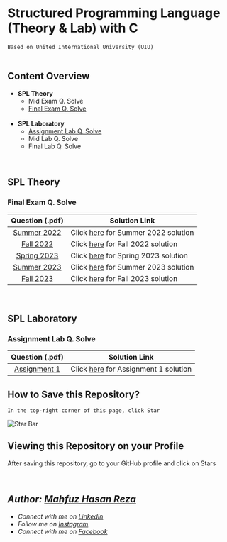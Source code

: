 # Structured Programming Language (Theory & Lab) with C
`Based on United International University (UIU)`  
<br>

## Content Overview
  - **SPL Theory**
    - Mid Exam Q. Solve
    - [Final Exam Q. Solve](https://github.com/mahfuzhasanreza/UIU-SPL/tree/main?tab=readme-ov-file#final-q-solve)
    <br>
  - **SPL Laboratory**
    - [Assignment Lab Q. Solve](https://github.com/mahfuzhasanreza/UIU-SPL/tree/main?tab=readme-ov-file#assignment-lab-q-solve)
    - Mid Lab Q. Solve
    - Final Lab Q. Solve

<br>

## SPL Theory

### Final Exam Q. Solve
  | Question (.pdf) | Solution Link |
  :----------------:|----------------
  [Summer 2022](https://github.com/mahfuzhasanreza/UIU-SPL/blob/main/Final%20Q.%20Solve/Summer%202022/Final_Question_Summer_22.pdf) | Click [here](https://github.com/mahfuzhasanreza/UIU-SPL/tree/main/Final%20Q.%20Solve/Summer%202022) for Summer 2022 solution
  [Fall 2022](https://github.com/mahfuzhasanreza/UIU-SPL/blob/main/Final%20Q.%20Solve/Fall%202022/Final_Question_Fall_22.pdf) | Click [here](https://github.com/mahfuzhasanreza/UIU-SPL/tree/main/Final%20Q.%20Solve/Fall%202022) for Fall 2022 solution
  [Spring 2023](https://github.com/mahfuzhasanreza/UIU-SPL/blob/main/Final%20Q.%20Solve/Spring%202023/Final_Question_Spring_23.pdf) | Click [here](https://github.com/mahfuzhasanreza/UIU-SPL/tree/main/Final%20Q.%20Solve/Spring%202023) for Spring 2023 solution
  [Summer 2023](https://github.com/mahfuzhasanreza/UIU-SPL/blob/main/Final%20Q.%20Solve/Summer%202023/Final_Question_Summer_23.pdf) | Click [here](https://github.com/mahfuzhasanreza/UIU-SPL/tree/main/Final%20Q.%20Solve/Summer%202023) for Summer 2023 solution
  [Fall 2023](https://github.com/mahfuzhasanreza/UIU-SPL/blob/main/Final%20Q.%20Solve/Fall%202023/Final_Question_Fall_23.pdf) | Click [here](https://github.com/mahfuzhasanreza/UIU-SPL/tree/main/Final%20Q.%20Solve/Fall%202023) for Fall 2023 solution
  
<br>

## SPL Laboratory

### Assignment Lab Q. Solve
  | Question (.pdf) | Solution Link |
  :----------------:|----------------
  [Assignment 1](https://github.com/mahfuzhasanreza/UIU-SPL/blob/main/Assignment%20Lab%20Q.%20Solve/Assignment%201/Lab_Ass_Question_1.pdf) | Click [here](https://github.com/mahfuzhasanreza/UIU-SPL/tree/main/Assignment%20Lab%20Q.%20Solve/Assignment%201) for Assignment 1 solution

## How to Save this Repository?
`In the top-right corner of this page, click Star`

![Star Bar](https://docs.github.com/assets/cb-8608/mw-1440/images/help/stars/starring-a-repository.webp)

## Viewing this Repository on your Profile
After saving this repository, go to your GitHub profile and click on Stars

<br>

## _Author: [Mahfuz Hasan Reza](https://github.com/mahfuzhasanreza/)_
 - _Connect with me on [LinkedIn](https://www.linkedin.com/in/mahfuzhasanreza/)_
 - _Follow me on [Instagram](https://www.instagram.com/mahfuzhasanreza/)_
 - _Connect with me on [Facebook](https://www.facebook.com/mahfuzhasanreza/)_
